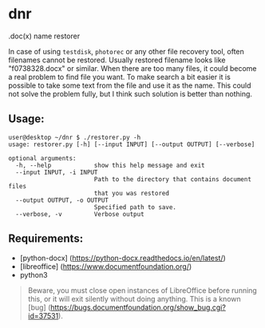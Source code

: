 # dnr
.doc(x) name restorer

In case of using `testdisk`, `photorec` or any other file recovery tool, often filenames cannot be restored. Usually restored filename looks like "f0738328.docx" or similar. When there are too many files, it could become a real problem to find file you want. To make search a bit easier it is possible to take some text from the file and use it as the name. This could not solve the problem fully, but I think such solution is better than nothing.

## Usage:
```
user@desktop ~/dnr $ ./restorer.py -h
usage: restorer.py [-h] [--input INPUT] [--output OUTPUT] [--verbose]

optional arguments:
  -h, --help            show this help message and exit
  --input INPUT, -i INPUT
                        Path to the directory that contains document files
                        that you was restored
  --output OUTPUT, -o OUTPUT
                        Specified path to save.
  --verbose, -v         Verbose output
```
## Requirements:
* [python-docx] (https://python-docx.readthedocs.io/en/latest/)
* [libreoffice] (https://www.documentfoundation.org/)
* python3

> Beware, you must close open instances of LibreOffice before running this, or it will exit silently without doing anything. This is a known [bug] (https://bugs.documentfoundation.org/show_bug.cgi?id=37531).
